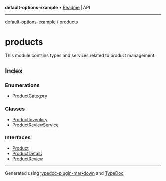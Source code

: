 **default-options-example** • [Readme](../README.md) \| API

***

[default-options-example](../modules.md) / products

# products

This module contains types and services related to product management.

## Index

### Enumerations

- [ProductCategory](enumerations/ProductCategory.md)

### Classes

- [ProductInventory](classes/ProductInventory.md)
- [ProductReviewService](classes/ProductReviewService.md)

### Interfaces

- [Product](interfaces/Product.md)
- [ProductDetails](interfaces/ProductDetails.md)
- [ProductReview](interfaces/ProductReview.md)

***

Generated using [typedoc-plugin-markdown](https://www.npmjs.com/package/typedoc-plugin-markdown) and [TypeDoc](https://typedoc.org/)
